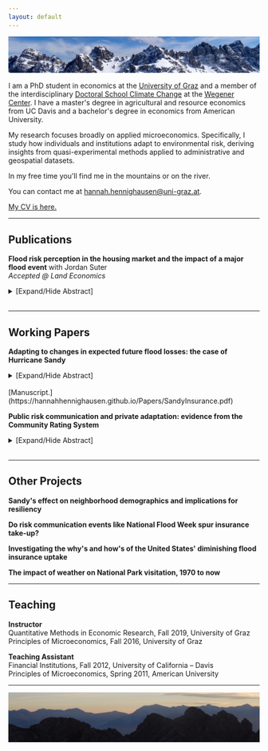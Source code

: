 ```yaml
---
layout: default
---
```

<img src="/assets/img/mountains3.jpeg" alt="AxamerLizum" />

I am a PhD student in economics at the [University of Graz](https://volkswirtschaftslehre.uni-graz.at/en/) and a member of the interdisciplinary [Doctoral School Climate Change](https://dk-climate-change.uni-graz.at/en/) at the [Wegener Center](https://wegcenter.uni-graz.at/en/). I have a master's degree in agricultural and resource economics from UC Davis and a bachelor's degree in economics from American University.

My research focuses broadly on applied microeconomics. Specifically, I study how individuals and institutions adapt to environmental risk, deriving insights from quasi-experimental methods applied to administrative and geospatial datasets.

In my free time you'll find me in the mountains or on the river.

You can contact me at [hannah.hennighausen@uni-graz.at](mailto:hannah.hennighausen@uni-graz.at).

[My CV is here.](https://hannahhennighausen.github.io/CV/Hennighausen_CV_Oct19.pdf)

* * *

 ## Publications

**Flood risk perception in the housing market and the impact of a major flood event** with Jordan Suter <br />
_Accepted @ Land Economics_ 
<details>
  <summary>[Expand/Hide Abstract]</summary>
  
The impact of flood events on flood risk perception has important implications for policy. Applying a novel dataset featuring the flooding extents from a severe event in Colorado, we disentangle inundated properties from "near-misses", defined as structures not directly flooded but located in the 100- year floodplain. Using a triple-difference hedonic framework, we show that inundated properties in the floodplain underwent a decrease in price after the flood, while "near-misses" saw a relative price increase. We speculate that inundated properties are perceived as being riskier and "near-misses" relatively less risky, suggesting the possible influence of the availability heuristic or Bayesian learning.

</details>
<br />

* * *

## Working Papers

**Adapting to changes in expected future flood losses: the case of Hurricane Sandy** <br />
<details>
  <summary>[Expand/Hide Abstract]</summary>
  
Will be added soon.

</details>
<br />
[Manuscript.](https://hannahhennighausen.github.io/Papers/SandyInsurance.pdf)

**Public risk communication and private adaptation: evidence from the Community Rating System** <br />
<details>
  <summary>[Expand/Hide Abstract]</summary>
  
Will be added soon.

</details>
<br />

* * *

## Other Projects

**Sandy's effect on neighborhood demographics and implications for resiliency** <br />

**Do risk communication events like National Flood Week spur insurance take-up?** <br />

**Investigating the why's and how's of the United States' diminishing flood insurance uptake** <br />

**The impact of weather on National Park visitation, 1970 to now** <br />

* * *

## Teaching

**Instructor** <br />
Quantitative Methods in Economic Research, Fall 2019, University of Graz <br />
Principles of Microeconomics, Fall 2016, University of Graz

**Teaching Assistant** <br />
Financial Institutions, Fall 2012, University of California – Davis <br />
Principles of Microeconomics, Spring 2011, American University

* * *

<img src="/assets/img/mountains2.jpeg" alt="ReitherSpitze" /> 
